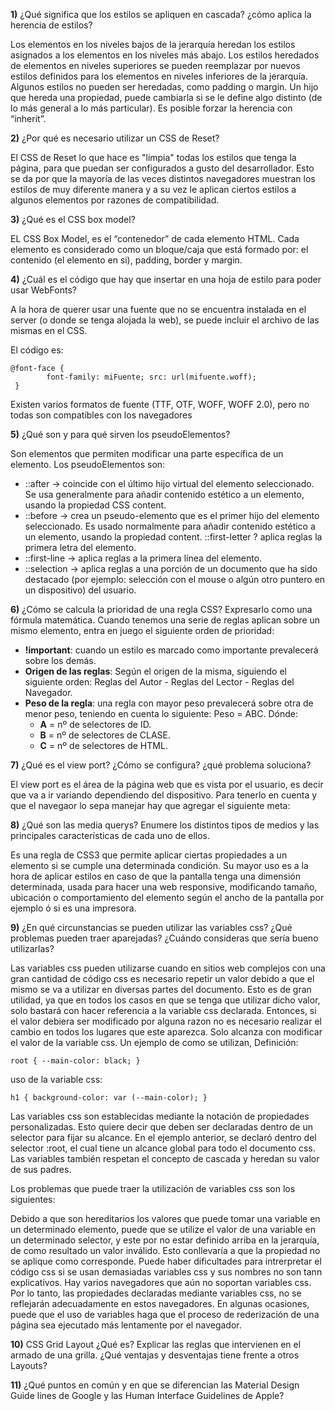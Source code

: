 **1)** ¿Qué significa que los estilos se apliquen en cascada? ¿cómo aplica la herencia de estilos?

Los elementos en los niveles bajos de la jerarquía heredan los estilos asignados a los elementos en los niveles más abajo. Los estilos heredados de elementos en niveles superiores se pueden reemplazar por nuevos estilos definidos para los elementos en niveles inferiores de la jerarquía. Algunos estilos no pueden ser heredadas, como padding o margin. Un hijo que hereda una propiedad, puede cambiarla si se le define algo distinto (de lo más general a lo más particular). Es posible forzar la herencia con “inherit”.

**2)** ¿Por qué es necesario utilizar un CSS de Reset?

El CSS de Reset lo que hace es "limpia" todas los estilos que tenga la página, para que puedan ser configurados a gusto del desarrollador. Esto se da por que la mayoría de las veces distintos navegadores muestran los estilos de muy diferente manera y a su vez le aplican ciertos estilos a algunos elementos por razones de compatibilidad.

**3)** ¿Qué es el CSS box model?

EL CSS Box Model, es el “contenedor” de cada elemento HTML. Cada elemento es considerado como un bloque/caja que está formado por: el contenido (el elemento en si), padding, border y margin.

**4)** ¿Cuál es el código que hay que insertar en una hoja de estilo para poder usar WebFonts?

A la hora de querer usar una fuente que no se encuentra instalada en el server (o donde se tenga alojada la web), se puede incluir el archivo de las mismas en el CSS.

El código es:

    @font-face {
            font-family: miFuente; src: url(mifuente.woff);
     }

Existen varios formatos de fuente (TTF, OTF, WOFF, WOFF 2.0), pero no todas son compatibles con los navegadores

**5)** ¿Qué son y para qué sirven los pseudoElementos?

Son elementos que permiten modificar una parte específica de un elemento. Los pseudoElementos son:
 - ::after -> coincide con el último hijo virtual del elemento seleccionado. Se usa generalmente para añadir contenido estético a un elemento, usando la propiedad CSS content.
 - ::before -> crea un pseudo-elemento que es el primer hijo del elemento seleccionado. Es usado normalmente para añadir contenido estético a un elemento, usando la propiedad content.  ::first-letter ? aplica reglas la primera letra del elemento.
 - ::first-line -> aplica reglas a la primera línea del elemento.  
 - ::selection -> aplica reglas a una porción de un documento que ha sido destacado (por ejemplo: selección con el mouse o algún otro puntero en un dispositivo) del usuario.

**6)** ¿Cómo se calcula la prioridad de una regla CSS? Expresarlo como una fórmula matemática.
Cuando tenemos una serie de reglas aplican sobre un mismo elemento, entra en juego el siguiente orden de prioridad:

 - **!important**: cuando un estilo es marcado como importante prevalecerá sobre los demás.
 - **Origen de las reglas**: Según el origen de la misma, siguiendo el siguiente orden: Reglas del Autor - Reglas del Lector - Reglas del Navegador.
 - **Peso de la regla**: una regla con mayor peso prevalecerá sobre otra de menor peso, teniendo en cuenta lo siguiente: Peso = ABC. Dónde:
	 - **A** = nº de selectores de ID.
	 - **B** = nº de selectores de CLASE.
	 - **C** = nº de selectores de HTML.

**7)** ¿Qué es el view port? ¿Cómo se configura? ¿qué problema soluciona?

El view port es el área de la página web que es vista por el usuario, es decir que va a ir variando dependiendo del dispositivo. Para tenerlo en cuenta y que el navegaor lo sepa manejar hay que agregar el siguiente meta:

**8)** ¿Qué son las media querys? Enumere los distintos tipos de medios y las principales características de cada uno de ellos.

Es una regla de CSS3 que permite aplicar ciertas propiedades a un elemento si se cumple una determinada condición. Su mayor uso es a la hora de aplicar estilos en caso de que la pantalla tenga una dimensión determinada, usada para hacer una web responsive, modificando tamaño, ubicación o comportamiento del elemento según el ancho de la pantalla por ejemplo ó si es una impresora.

**9)** ¿En qué circunstancias se pueden utilizar las variables css? ¿Qué problemas pueden traer aparejadas? ¿Cuándo consideras que sería bueno utilizarlas?

Las variables css pueden utilizarse cuando en sitios web complejos con una gran cantidad de código css es necesario repetir un valor debido a que el mismo se va a utilizar en diversas partes del documento. Esto es de gran utilidad, ya que en todos los casos en que se tenga que utilizar dicho valor, solo bastará con hacer referencia a la variable css declarada. Entonces, si el valor debiera ser modificado por alguna razon no es necesario realizar el cambio en todos los lugares que este aparezca. Solo alcanza con modificar el valor de la variable css. Un ejemplo de como se utilizan, Definición:

    root { --main-color: black; }

uso de la variable css:

    h1 { background-color: var (--main-color); }

Las variables css son establecidas mediante la notación de propiedades personalizadas. Esto quiere decir que deben ser declaradas dentro de un selector para fijar su alcance. En el ejemplo anterior, se declaró dentro del selector :root, el cual tiene un alcance global para todo el documento css. Las variables también respetan el concepto de cascada y heredan su valor de sus padres.

Los problemas que puede traer la utilización de variables css son los siguientes:

Debido a que son hereditarios los valores que puede tomar una variable en un determinado elemento, puede que se utilize el valor de una variable en un determinado selector, y este por no estar definido arriba en la jerarquía, de como resultado un valor inválido. Esto conllevaría a que la propiedad no se aplique como corresponde.
Puede haber dificultades para intrerpretar el código css si se usan demasiadas variables css y sus nombres no son tann explicativos.
Hay varios navegadores que aún no soportan variables css. Por lo tanto, las propiedades declaradas mediante variables css, no se reflejarán adecuadamente en estos navegadores.
En algunas ocasiones, puede que el uso de variables haga que el proceso de rederización de una página sea ejecutado más lentamente por el navegador.

**10)** CSS Grid Layout ¿Qué es? Explicar las reglas que intervienen en el armado de una grilla. ¿Qué ventajas y desventajas tiene frente a otros Layouts?

**11)** ¿Qué puntos en común y en que se diferencian las Material Design Guide lines de Google y las Human Interface Guidelines de Apple?
